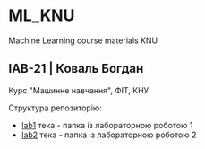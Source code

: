 # ML_KNU
Machine Learning course materials KNU

## ІАВ-21 | Коваль Богдан
Курс "Машинне навчання", ФІТ, КНУ

Структура репозиторію:
* [lab1](./lab1) тека - папка із лабораторною роботою 1
* [lab2](./lab2) тека - папка із лабораторною роботою 2
